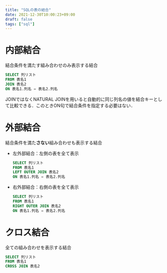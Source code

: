 ```yaml
---
title: "SQLの表の結合"
date: 2021-12-30T10:00:23+09:00
draft: false
tags: ["sql"] 
---
```

<!--more-->
# 内部結合
結合条件を満たす組み合わせのみ表示する結合
```sql
SELECT 列リスト
FROM 表名1
JOIN 表名2
ON 表名1.列名 = 表名2.列名
```
JOINではなくNATURAL JOINを用いると自動的に同じ列名の値を結合キーとして比較できる．このときON句で結合条件を指定する必要はない．

# 外部結合
結合条件を満た**さない**組み合わせも表示する結合
- 左外部結合：左側の表を全て表示
    ```sql
    SELECT 列リスト
    FROM 表名1
    LEFT OUTER JOIN 表名2
    ON 表名1.列名 = 表名2.列名
    ```
- 右外部結合：右側の表を全て表示
    ```sql
    SELECT 列リスト
    FROM 表名1
    RIGHT OUTER JOIN 表名2
    ON 表名1.列名 = 表名2.列名
    ```
# クロス結合
全ての組み合わせを表示する結合
```sql
SELECT 列リスト
FROM 表名1
CROSS JOIN 表名2
```